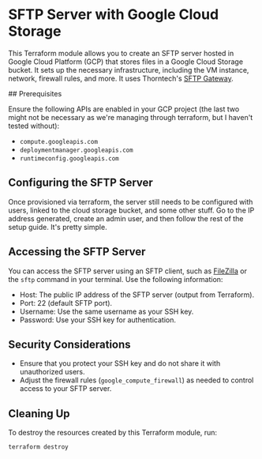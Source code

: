 # SFTP Server with Google Cloud Storage

This Terraform module allows you to create an SFTP server hosted in Google Cloud Platform (GCP) that stores files in a Google Cloud Storage bucket. It sets up the necessary infrastructure, including the VM instance, network, firewall rules, and more. It uses Thorntech's [SFTP Gateway](https://thorntech.com/sftp-gateway-for-google-cloud/).

## Prerequisites

Ensure the following APIs are enabled in your GCP project (the last two might not be necessary as we're managing through terraform, but I haven't tested without):

- `compute.googleapis.com`
- `deploymentmanager.googleapis.com`
- `runtimeconfig.googleapis.com`

## Configuring the SFTP Server

Once provisioned via terraform, the server still needs to be configured with users, linked to the cloud storage bucket, and some other stuff. Go to the IP address generated, create an admin user, and then follow the rest of the setup guide. It's pretty simple.

## Accessing the SFTP Server

You can access the SFTP server using an SFTP client, such as [FileZilla](https://filezilla-project.org/) or the `sftp` command in your terminal. Use the following information:

- Host: The public IP address of the SFTP server (output from Terraform).
- Port: 22 (default SFTP port).
- Username: Use the same username as your SSH key.
- Password: Use your SSH key for authentication.

## Security Considerations

- Ensure that you protect your SSH key and do not share it with unauthorized users.
- Adjust the firewall rules (`google_compute_firewall`) as needed to control access to your SFTP server.

## Cleaning Up

To destroy the resources created by this Terraform module, run:

```bash
terraform destroy
```
